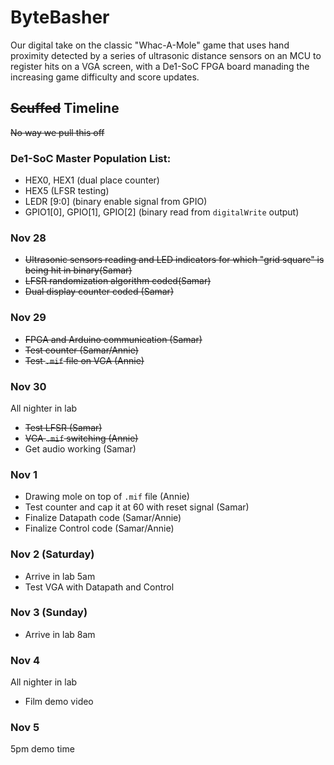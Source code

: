 # ByteBasher
Our digital take on the classic "Whac-A-Mole" game that uses hand proximity detected by a series of ultrasonic distance sensors on an MCU to register hits on a VGA screen, with a De1-SoC FPGA board manading the increasing game difficulty and score updates.

## ~~Scuffed~~ Timeline
~~No way we pull this off~~
### De1-SoC Master Population List:
- HEX0, HEX1 (dual place counter)
- HEX5 (LFSR testing)
- LEDR [9:0] (binary enable signal from GPIO)
- GPIO1[0], GPIO[1], GPIO[2] (binary read from `digitalWrite` output)
### Nov 28
- ~~Ultrasonic sensors reading and LED indicators for which "grid square" is being hit in binary(Samar)~~
- ~~LFSR randomization algorithm coded(Samar)~~
- ~~Dual display counter coded (Samar)~~
### Nov 29
- ~~FPGA and Arduino communication (Samar)~~
- ~~Test counter (Samar/Annie)~~
- ~~Test `.mif` file on VGA (Annie)~~
### Nov 30 
All nighter in lab
- ~~Test LFSR (Samar)~~
- ~~VGA `.mif` switching (Annie)~~
- Get audio working (Samar)
### Nov 1
- Drawing mole on top of `.mif` file (Annie)
- Test counter and cap it at 60 with reset signal (Samar)
- Finalize Datapath code (Samar/Annie)
- Finalize Control code (Samar/Annie)
### Nov 2 (Saturday)
- Arrive in lab 5am 
- Test VGA with Datapath and Control 
### Nov 3 (Sunday)
- Arrive in lab 8am
### Nov 4
All nighter in lab
- Film demo video 

### Nov 5
5pm demo time 